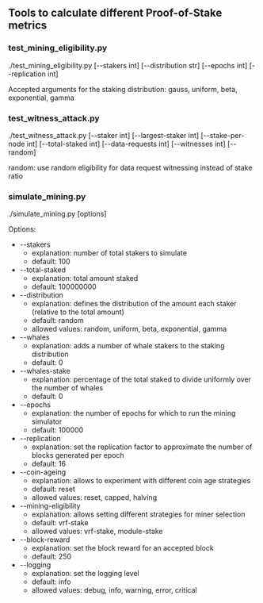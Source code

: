 ## Tools to calculate different Proof-of-Stake metrics

### test_mining_eligibility.py
./test_mining_eligibility.py [--stakers int] [--distribution str] [--epochs int] [--replication int]

Accepted arguments for the staking distribution: gauss, uniform, beta, exponential, gamma

### test_witness_attack.py

./test_witness_attack.py [--staker int] [--largest-staker int] [--stake-per-node int] [--total-staked int] [--data-requests int] [--witnesses int] [--random]

random: use random eligibility for data request witnessing instead of stake ratio

### simulate_mining.py
./simulate_mining.py [options]

Options:

- --stakers
    - explanation: number of total stakers to simulate
    - default: 100
- --total-staked
    - explanation: total amount staked
    - default: 100000000
- --distribution
    - explanation: defines the distribution of the amount each staker (relative to the total amount)
    - default: random
    - allowed values: random, uniform, beta, exponential, gamma
- --whales
    - explanation: adds a number of whale stakers to the staking distribution
    - default: 0
- --whales-stake
    - explanation: percentage of the total staked to divide uniformly over the number of whales
    - default: 0
- --epochs
    - explanation: the number of epochs for which to run the mining simulator
    - default: 100000
- --replication
    - explanation: set the replication factor to approximate the number of blocks generated per epoch
    - default: 16
- --coin-ageing
    - explanation: allows to experiment with different coin age strategies
    - default: reset
    - allowed values: reset, capped, halving
- --mining-eligibility
    - explanation: allows setting different strategies for miner selection
    - default: vrf-stake
    - allowed values: vrf-stake, module-stake
- --block-reward
    - explanation: set the block reward for an accepted block
    - default: 250
- --logging
    - explanation: set the logging level
    - default: info
    - allowed values: debug, info, warning, error, critical
